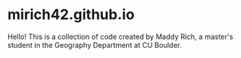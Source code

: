 # mirich42.github.io
Hello! This is a collection of code created by Maddy Rich, a master's student in the Geography Department at CU Boulder.

